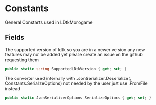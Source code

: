 # Constants

General Constants used in LDtkMonogame

## Fields

The supported version of ldtk so you are in a newer version any new features may not be added yet please create an issue on the github requesting them
```csharp
public static string SupportedLDtkVersion { get; set; }
```

The converter used internally with JsonSerializer.Deserialize(, Constants.SerializeOptions) not needed by the user just use .FromFile instead
```csharp
public static JsonSerializerOptions SerializeOptions { get; set; }
```


